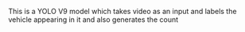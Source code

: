 This is a YOLO V9 model which takes video as an input and labels the vehicle appearing in it and also generates the count
